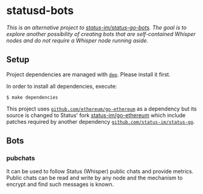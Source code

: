 statusd-bots
============

*This is an alternative project to [status-im/status-go-bots](https://github.com/status-im/status-go-bots). The goal is to explore another possibility of creating bots that are self-contained Whisper nodes and do not require a Whisper node running aside.*

## Setup

Project dependencies are managed with [`dep`](https://github.com/golang/dep). Please install it first.

In order to install all dependencies, execute:

```
$ make dependencies
```

This project uses [`github.com/ethereum/go-ethereum`](https://github.com/ethereum/go-ethereum) as a dependency but its source is changed to Status' fork [status-im/go-ethereum](https://github.com/status-im/go-ethereum) which include patches required by another dependency [`github.com/status-im/status-go`](https://github.com/status-im/status-go).

## Bots

### pubchats

It can be used to follow Status (Whisper) public chats and provide metrics. Public chats can be read and write by any node and the mechanism to encrypt and find such messages is known.

